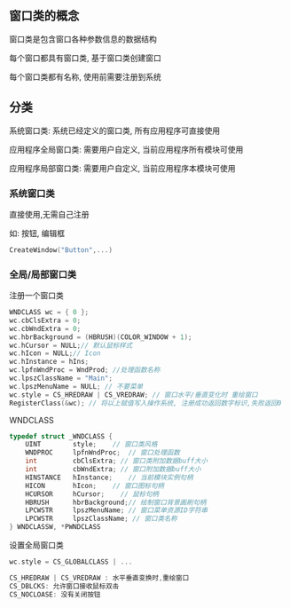 ## 窗口类的概念

窗口类是包含窗口各种参数信息的数据结构

每个窗口都具有窗口类, 基于窗口类创建窗口

每个窗口类都有名称, 使用前需要注册到系统

## 分类

系统窗口类: 系统已经定义的窗口类, 所有应用程序可直接使用

应用程序全局窗口类: 需要用户自定义, 当前应用程序所有模块可使用

应用程序局部窗口类: 需要用户自定义, 当前应用程序本模块可使用

### 系统窗口类

直接使用,无需自己注册

如: 按钮, 编辑框

```cpp
CreateWindow("Button",...)
```

### 全局/局部窗口类

注册一个窗口类

```cpp
WNDCLASS wc = { 0 };
wc.cbClsExtra = 0;
wc.cbWndExtra = 0;
wc.hbrBackground = (HBRUSH)(COLOR_WINDOW + 1);
wc.hCursor = NULL;// 默认鼠标样式
wc.hIcon = NULL;// Icon
wc.hInstance = hIns;
wc.lpfnWndProc = WndProd; //处理函数名称
wc.lpszClassName = "Main";
wc.lpszMenuName = NULL; // 不要菜单
wc.style = CS_HREDRAW | CS_VREDRAW; // 窗口水平/垂直变化时 重绘窗口
RegisterClass(&wc); // 将以上赋值写入操作系统, 注册成功返回数字标识,失败返回0
```

WNDCLASS

```cpp
typedef struct _WNDCLASS {
    UINT        style;    // 窗口类风格
    WNDPROC     lpfnWndProc;  // 窗口处理函数
    int         cbClsExtra; // 窗口类附加数据buff大小
    int         cbWndExtra; // 窗口附加数据buff大小
    HINSTANCE   hInstance;    // 当前模块实例句柄
    HICON       hIcon;    // 窗口图标句柄
    HCURSOR     hCursor;    // 鼠标句柄
    HBRUSH      hbrBackground;// 绘制窗口背景画刷句柄
    LPCWSTR     lpszMenuName; // 窗口菜单资源ID字符串
    LPCWSTR     lpszClassName; // 窗口类名称
} WNDCLASSW, *PWNDCLASS
```

设置全局窗口类

```cpp
wc.style = CS_GLOBALCLASS | ...

CS_HREDRAW | CS_VREDRAW : 水平垂直变换时,重绘窗口
CS_DBLCKS: 允许窗口接收鼠标双击
CS_NOCLOASE: 没有关闭按钮
```
